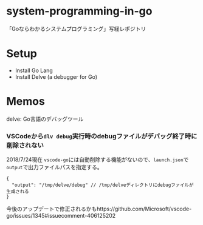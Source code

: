 # system-programming-in-go
「Goならわかるシステムプログラミング」写経レポジトリ


# Setup
  - Install Go Lang
  - Install Delve (a debugger for Go)
# Memos
  delve: Go言語のデバッグツール

### VSCodeから`dlv debug`実行時のdebugファイルがデバッグ終了時に削除されない
2018/7/24現在 `vscode-go`には自動削除する機能がないので、`launch.json`で`output`で出力ファイルパスを指定する。

```
{
  "output": "/tmp/delve/debug" // /tmp/delveディレクトリにdebugファイルが生成される
}
```

今後のアップデートで修正されるかもhttps://github.com/Microsoft/vscode-go/issues/1345#issuecomment-406125202